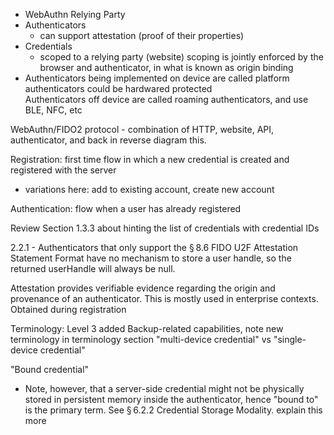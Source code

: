 - WebAuthn Relying Party
- Authenticators
   - can support attestation (proof of their properties)
- Credentials
   - scoped to a relying party (website)
      scoping is jointly enforced by the browser and authenticator, in what is known as origin binding
- Authenticators being implemented on device are called platform authenticators
    could be hardwared protected  
  Authenticators off device are called roaming authenticators, and use BLE, NFC, etc

WebAuthn/FIDO2 protocol - combination of HTTP, website, API, authenticator, and back in reverse
  diagram this.
  
Registration: first time flow in which a new credential is created and registered with the server
  - variations here: add to existing account, create new account

Authentication: flow when a user has already registered

Review Section 1.3.3 about hinting the list of credentials with credential IDs

2.2.1 - Authenticators that only support the § 8.6 FIDO U2F Attestation Statement Format have
no mechanism to store a user handle, so the returned userHandle will always be null.

Attestation provides verifiable evidence regarding the origin and provenance of an authenticator.  This
is mostly used in enterprise contexts.  Obtained during registration



Terminology:
Level 3 added Backup-related capabilities, note new terminology in terminology section
  "multi-device credential" vs "single-device credential"

"Bound credential"
 - Note, however, that a server-side credential might not be physically stored in persistent memory inside the authenticator, hence "bound to" is the primary term. See § 6.2.2 Credential Storage Modality.
   explain this more
